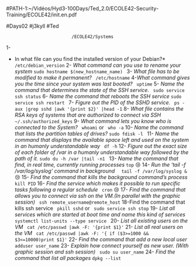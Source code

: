 #PATH-1:~/Vidéos/Hyd3-100Days/Ted_2.0/ECOLE42-Security-Training/ECOLE42/init.en.pdf

 #Days02
 #j3kyll
 #Ted
 							
 							 /ECOLE42/Systems
 							 
 1-
 * In what file can you find the installed version of your Debian?*
 ` /etc/debian_version` 
 2-
 *What command can you use to rename your system*
 `sudo hostname $(new_hostname_name) ` 
 3-
 *What file has to be modified to make it permanent?*
  ` /etc/hostname` 
 4-*What command gives you the time since your system was last booted?*
  ` uptime` 
 5-
 *Name the command that determines the state of the SSH service.*
  ` sudo service ssh status` 
 6-
 *Name the command that reboots the SSH service*
  `sudo service ssh restart ` 
 7-
 *Figure out the PID of the SSHD service.*
  `  ps -aux |grep sshd |awk '{print $2}' |head -1 ` 
 8-
 *What file contains the RSA keys of systems that are authorized to connect via SSH*
  ` ~/.ssh/authorized_keys` 
 9-
 *What command lets you know who is connected to the System?*
  `  whoami ` or ` who -a` 
 10-
 *Name the command that lists the partition tables of drives?*
  `sudo fdisk -l ` 
 11-
 *Name the command that displays the available space left and used on the system in an humanly understandable way*
  ` df -h` 
 12-
 *Figure out the exact size of each folder of /var in a humanly understandable way followed by the path of it.*
  `sudo du -h /var |tail -n1 ` 
 13-
 *Name the command that find, in real time, currently running processes*
  ` top ` 😢
 14-
 *Run the ‘tail -f /var/log/syslog‘ command in background*
  `  tail -f /var/log/syslog &` 😢
 15-
 *Find the command that kills the background command’s process*
  ` kill PID` 
 16-
 *Find the service which makes it possible to run specific tasks following a regular schedule*
  ` cron` 😢
 17-
 *Find the command that allows you to connect via ssh on the VM.(In parallel with
the graphic session)*
  ` ssh remote_username@remote_host` 
 18-Find the command that kills ssh service
  ` pkill sshd` or  ` sudo service ssh stop` 
 19-
 *List all services which are started at boot time and name this kind of services*
  `systemctl list-units --type service ` 
 20-
 *List all existing users on the VM*
  ` cat /etc/passwd |awk -F: '{print $1}'` 
 21-
 *List all real users on the VM*
  ` cat /etc/passwd |awk -F: '{ if ($3>=1000 && $3<=10000)print $1}'` 
 22-
 *Find the command that add a new local user*
  ` adduser user_name` 
 23-
 *Explain how connect yourself as new user. (With graphic session and ssh session)*
  ` sudo su user_name` 
 24-
 *Find the command that list all packages*
  `dpkg --list ` 
 
